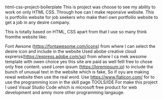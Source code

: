 html-css-project-boilerplate
This is project was choose to see my ability to work on only HTML CSS. Through hoe can I make reponsive website. This is portfoilio website for job seekers who make theri own portfoilio website to get a job in any desire company.

This is totally based on HTML, CSS apart from that I use so many think fromthe website like:

Font Awsone (https://fontawesome.com/icons) from where I can select the desire icon and include in the website
Used abobe creative cloud exprerss(https://express.adobe.com/sp) from where I ca mek awsome template with owen choice yes this site are paid as well felll free to chose only free content.
used Loren ipsum (https://loremipsum.io) to include the bunch of unusual text in the website which is fake, So if oyu are making rewal website then use the real word.
Use https://www.flaticon.com/ for to use the programming icon in the skill page
TOOLS/IDE For make this project I used Visual Studio Code which is microsoft free product for web development and amny more other programming langauge.